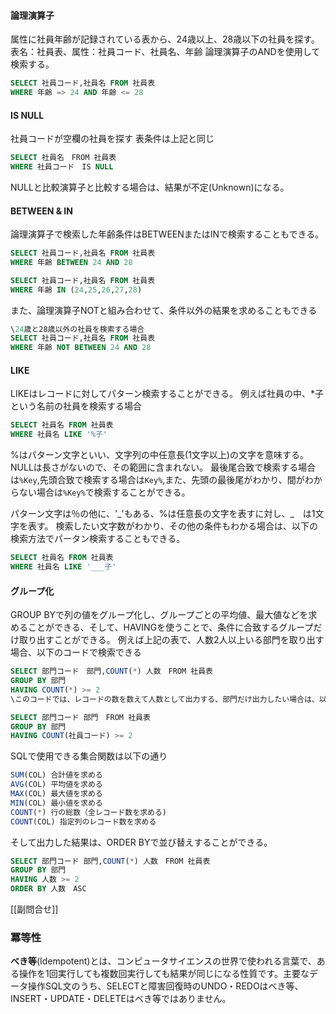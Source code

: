 
#### 論理演算子
属性に社員年齢が記録されている表から、24歳以上、28歳以下の社員を探す。
表名：社員表、属性：社員コード、社員名、年齢
論理演算子のANDを使用して検索する。
```SQL
SELECT 社員コード,社員名 FROM 社員表
WHERE 年齢 => 24 AND 年齢 <= 28
```

#### IS NULL
社員コードが空欄の社員を探す
表条件は上記と同じ
```SQL
SELECT 社員名　FROM 社員表
WHERE 社員コード　IS NULL
```
NULLと比較演算子と比較する場合は、結果が不定(Unknown)になる。

#### BETWEEN & IN
論理演算子で検索した年齢条件はBETWEENまたはINで検索することもできる。
```SQL
SELECT 社員コード,社員名 FROM 社員表
WHERE 年齢 BETWEEN 24 AND 28

SELECT 社員コード,社員名 FROM 社員表
WHERE 年齢 IN (24,25,26,27,28)
```
また、論理演算子NOTと組み合わせて、条件以外の結果を求めることもできる
```SQL
\24歳と28歳以外の社員を検索する場合
SELECT 社員コード,社員名 FROM 社員表
WHERE 年齢 NOT BETWEEN 24 AND 28
```

#### LIKE
LIKEはレコードに対してパターン検索することができる。
例えば社員の中、\*子という名前の社員を検索する場合
```SQL
SELECT 社員名 FROM 社員表
WHERE 社員名 LIKE '%子'
```
%はパターン文字といい、文字列の中任意長(1文字以上)の文字を意味する。
NULLは長さがないので、その範囲に含まれない。
最後尾合致で検索する場合は`%Key`,先頭合致で検索する場合は`Key%`,また、先頭の最後尾がわかり、間がわからない場合は`%Key%`で検索することができる。

パターン文字は％の他に、'\_'もある、%は任意長の文字を表すに対し、\_　は1文字を表す。
検索したい文字数がわかり、その他の条件もわかる場合は、以下の検索方法でパータン検索することもできる。
```SQL
SELECT 社員名 FROM 社員表
WHERE 社員名 LIKE '___子'
```

#### グループ化
GROUP BYで列の値をグループ化し、グループごとの平均値、最大値などを求めることができる、そして、HAVINGを使うことで、条件に合致するグループだけ取り出すことができる。
例えば上記の表で、人数2人以上いる部門を取り出す場合、以下のコードで検索できる
```SQL
SELECT 部門コード　部門,COUNT(*) 人数　FROM 社員表
GROUP BY 部門
HAVING COUNT(*) >= 2
\このコードでは、レコードの数を数えて人数として出力する、部門だけ出力したい場合は、以下のコードになる

SELECT 部門コード 部門　FROM 社員表
GROUP BY 部門
HAVING COUNT(社員コード) >= 2
```

SQLで使用できる集合関数は以下の通り
```SQL
SUM(COL) 合計値を求める
AVG(COL) 平均値を求める
MAX(COL) 最大値を求める
MIN(COL) 最小値を求める
COUNT(*) 行の総数（全レコード数を求める)
COUNT(COL) 指定列のレコード数を求める
```

そして出力した結果は、ORDER BYで並び替えすることができる。
```SQL
SELECT 部門コード 部門,COUNT(*) 人数　FROM 社員表
GROUP BY 部門
HAVING 人数 >= 2
ORDER BY 人数　ASC
```

[[副問合せ]]

### 冪等性
**べき等**(Idempotent)とは、コンピュータサイエンスの世界で使われる言葉で、ある操作を1回実行しても複数回実行しても結果が同じになる性質です。主要なデータ操作SQL文のうち、SELECTと障害回復時のUNDO・REDOはべき等、INSERT・UPDATE・DELETEはべき等ではありません。